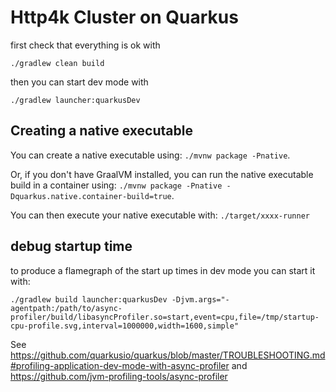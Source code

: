 # Http4k Cluster on Quarkus


first check that everything is ok with
```
./gradlew clean build
```

then you can start dev mode with

```
./gradlew launcher:quarkusDev
```

## Creating a native executable

You can create a native executable using: `./mvnw package -Pnative`.

Or, if you don't have GraalVM installed, you can run the native executable build in a container using: `./mvnw package -Pnative -Dquarkus.native.container-build=true`.

You can then execute your native executable with: `./target/xxxx-runner`

## debug startup time

to produce a flamegraph of the start up times in dev mode you can start it with:
```
./gradlew build launcher:quarkusDev -Djvm.args="-agentpath:/path/to/async-profiler/build/libasyncProfiler.so=start,event=cpu,file=/tmp/startup-cpu-profile.svg,interval=1000000,width=1600,simple"
```

See
https://github.com/quarkusio/quarkus/blob/master/TROUBLESHOOTING.md#profiling-application-dev-mode-with-async-profiler
and
https://github.com/jvm-profiling-tools/async-profiler
